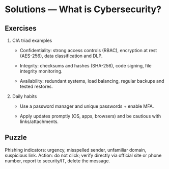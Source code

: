 # Solutions — What is Cybersecurity?

## Exercises

1. CIA triad examples

   - Confidentiality: strong access controls (RBAC), encryption at rest (AES-256), data classification and DLP.
   
   - Integrity: checksums and hashes (SHA-256), code signing, file integrity monitoring.
   
   - Availability: redundant systems, load balancing, regular backups and tested restores.

2. Daily habits

   - Use a password manager and unique passwords + enable MFA.
   
   - Apply updates promptly (OS, apps, browsers) and be cautious with links/attachments.

## Puzzle

Phishing indicators: urgency, misspelled sender, unfamiliar domain, suspicious link. Action: do not click; verify directly via official site or phone number, report to security/IT, delete the message.
